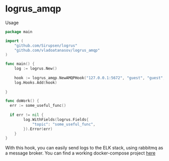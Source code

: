 # logrus_amqp 

Usage

```go
package main

import (
	"github.com/Sirupsen/logrus"
	"github.com/vladoatanasov/logrus_amqp"
)

func main() {
	log := logrus.New()
  
  	hook := logrus_amqp.NewAMQPHook("127.0.0.1:5672", "guest", "guest", "exchange-rabbitmq", "routing-key")
	log.Hooks.Add(hook)
	
}

func doWork() {
  err := some_useful_func()
  
  if err != nil {
		log.WithFields(logrus.Fields{
			"topic": "some_useful_func",
		}).Error(err)
	}
}
```

With this hook, you can easily send logs to the ELK stack, using rabbitmq as a message broker. You can find a working docker-compose project [here](https://github.com/vladoatanasov/docker-elk)
